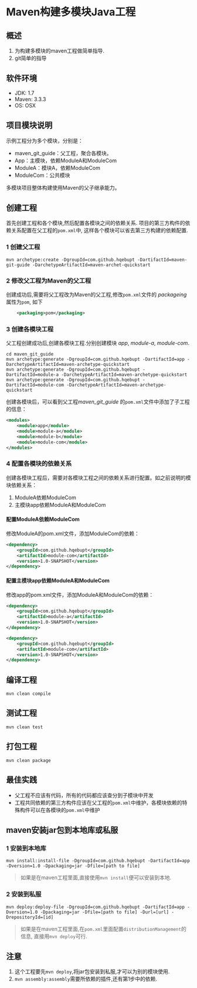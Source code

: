 # Maven构建多模块Java工程

## 概述
1. 为构建多模块的maven工程做简单指导.
2. git简单的指导

## 软件环境
- JDK: 1.7
- Maven: 3.3.3
- OS: OSX

## 项目模块说明
示例工程分为多个模块，分别是：

* maven_git_guide：父工程，聚合各模块。
* App：主模块，依赖ModuleA和ModuleCom
* ModuleA：模块A，依赖ModuleCom 
* ModuleCom：公共模块

多模块项目整体构建使用Maven的父子继承能力。


## 创建工程
首先创建工程和各个模块,然后配置各模块之间的依赖关系. 项目的第三方构件的依赖关系配置在父工程的`pom.xml`中,
这样各个模块可以省去第三方构建的依赖配置.

### 1 创建父工程
`mvn archetype:create -DgroupId=com.github.hqebupt -DartifactId=maven-git-guide -DarchetypeArtifactId=maven-archet-quickstart`

### 2 修改父工程为Maven的父工程
创建成功后,需要将父工程改为Maven的父工程,修改`pom.xml`文件的 *packageing* 属性为`pom`, 如下
```xml
	<packaging>pom</packaging>
```

### 3 创建各模块工程
父工程创建成功后,创建各模块工程.分别创建模块 *app*, *module-a*, *module-com*.
```shell
cd maven_git_guide
mvn archetype:generate -DgroupId=com.github.hqebupt -DartifactId=app -DarchetypeArtifactId=maven-archetype-quickstart
mvn archetype:generate -DgroupId=com.github.hqebupt -DartifactId=module-a -DarchetypeArtifactId=maven-archetype-quickstart
mvn archetype:generate -DgroupId=com.github.hqebupt -DartifactId=module-com -DarchetypeArtifactId=maven-archetype-quickstart
```


创建各模块后，可以看到父工程*maven_git_guide* 的`pom.xml`文件中添加了子工程的信息：
```xml
<modules>  
    <module>app</module>  
    <module>module-a</module>  
    <module>module-b</module>  
    <module>module-com</module>  
</modules>  
```


### 4 配置各模块的依赖关系
创建各模块工程后，需要对各模块工程之间的依赖关系进行配置。如之前说明的模块依赖关系：
 1. ModuleA依赖ModuleCom
 2. 主模块app依赖ModuleA和ModuleCom

#### 配置ModuleA依赖ModuleCom
修改ModuleA的pom.xml文件，添加ModuleCom的依赖：
``` xml
<dependency>
    <groupId>com.github.hqebupt</groupId>
    <artifactId>module-com</artifactId>
    <version>1.0-SNAPSHOT</version>
</dependency>
```

#### 配置主模块app依赖ModuleA和ModuleCom
修改app的pom.xml文件，添加ModuleA和ModuleCom的依赖：
```xml
<dependency>
    <groupId>com.github.hqebupt</groupId>
    <artifactId>module-a</artifactId>
    <version>1.0-SNAPSHOT</version>
</dependency>

<dependency>
    <groupId>com.github.hqebupt</groupId>
    <artifactId>module-com</artifactId>
    <version>1.0-SNAPSHOT</version>
</dependency>
```

## 编译工程
`mvn clean compile`

## 测试工程
`mvn clean test`

## 打包工程
`mvn clean package`

## 最佳实践
- 父工程不应该有代码，所有的代码都应该查分到子模块中开发
- 工程共同依赖的第三方构件应该在父工程的`pom.xml`中维护，各模块依赖的特殊构件可以在各模块的`pom.xml`中维护


## maven安装jar包到本地库或私服
### 1 安装到本地库
```shell
mvn install:install-file -DgroupId=com.github.hqebupt -DartifactId=app -Dversion=1.0 -Dpackaging=jar -Dfile=[path to file]
```
> 如果是在maven工程里面,直接使用`mvn install`便可以安装到本地.

### 2 安装到私服
```shell
mvn deploy:deploy-file -DgroupId=com.github.hqebupt -DartifactId=app -Dversion=1.0 -Dpackaging=jar -Dfile=[path to file] -Durl=[url] -DrepositoryId=[id]
```
> 如果是在maven工程里面,在`pom.xml`里面配置`distributionManagement`的信息, 直接用`mvn deploy`可行.

## 注意
1. 这个工程要先`mvn deploy`,将jar包安装到私服,才可以为别的模块使用.
2. `mvn assembly:assembly`需要所依赖的插件,还有第1步中的依赖.


